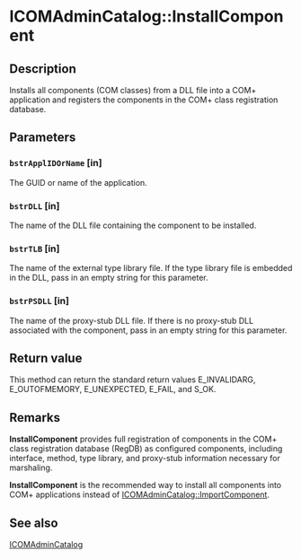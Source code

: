 # ICOMAdminCatalog::InstallComponent

## Description

Installs all components (COM classes) from a DLL file into a COM+ application and registers the components in the COM+ class registration database.

## Parameters

### `bstrApplIDOrName` [in]

The GUID or name of the application.

### `bstrDLL` [in]

The name of the DLL file containing the component to be installed.

### `bstrTLB` [in]

The name of the external type library file. If the type library file is embedded in the DLL, pass in an empty string for this parameter.

### `bstrPSDLL` [in]

The name of the proxy-stub DLL file. If there is no proxy-stub DLL associated with the component, pass in an empty string for this parameter.

## Return value

This method can return the standard return values E_INVALIDARG, E_OUTOFMEMORY, E_UNEXPECTED, E_FAIL, and S_OK.

## Remarks

**InstallComponent** provides full registration of components in the COM+ class registration database (RegDB) as configured components, including interface, method, type library, and proxy-stub information necessary for marshaling.

**InstallComponent** is the recommended way to install all components into COM+ applications instead of [ICOMAdminCatalog::ImportComponent](https://learn.microsoft.com/windows/desktop/api/comadmin/nf-comadmin-icomadmincatalog-importcomponent).

## See also

[ICOMAdminCatalog](https://learn.microsoft.com/windows/desktop/api/comadmin/nn-comadmin-icomadmincatalog)